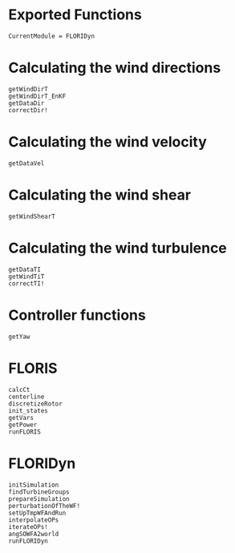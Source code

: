 # Exported Functions

```@meta
CurrentModule = FLORIDyn
```

# Calculating the wind directions
```@docs
getWindDirT
getWindDirT_EnKF
getDataDir
correctDir!
```

# Calculating the wind velocity
```@docs
getDataVel
```

# Calculating the wind shear
```@docs
getWindShearT
```

# Calculating the wind turbulence
```@docs
getDataTI
getWindTiT
correctTI!
```

# Controller functions
```@docs
getYaw
```

# FLORIS
```@docs
calcCt
centerline
discretizeRotor
init_states
getVars
getPower
runFLORIS
```

# FLORIDyn
```@docs
initSimulation
findTurbineGroups
prepareSimulation
perturbationOfTheWF!
setUpTmpWFAndRun
interpolateOPs
iterateOPs!
angSOWFA2world
runFLORIDyn
```

